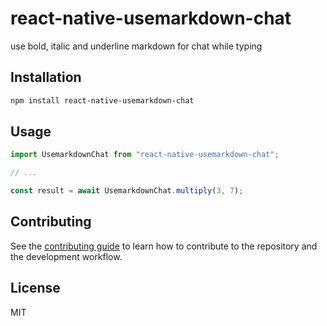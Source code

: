 # react-native-usemarkdown-chat

use bold, italic and underline markdown for chat while typing

## Installation

```sh
npm install react-native-usemarkdown-chat
```

## Usage

```js
import UsemarkdownChat from "react-native-usemarkdown-chat";

// ...

const result = await UsemarkdownChat.multiply(3, 7);
```

## Contributing

See the [contributing guide](CONTRIBUTING.md) to learn how to contribute to the repository and the development workflow.

## License

MIT
